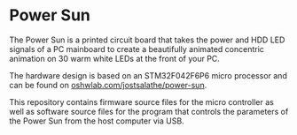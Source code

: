 # Power Sun

The Power Sun is a printed circuit board that takes the power and HDD LED signals of a PC mainboard to create a beautifully animated concentric animation on 30 warm white LEDs at the front of your PC.

The hardware design is based on an STM32F042F6P6 micro processor and can be found on [oshwlab.com/jostsalathe/power-sun](https://oshwlab.com/jostsalathe/power-sun).

This repository contains firmware source files for the micro controller as well as software source files for the program that controls the parameters of the Power Sun from the host computer via USB.
